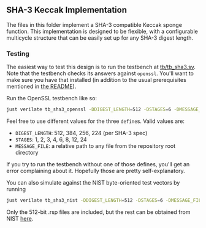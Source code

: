 ## SHA-3 Keccak Implementation

The files in this folder implement a SHA-3 compatible Keccak sponge function. This implementation
is designed to be flexible, with a configurable multicycle structure that can be easily set up for
any SHA-3 digest length.

### Testing

The easiest way to test this design is to run the testbench at
[tb/tb_sha3.sv](https://github.com/infinitymdm/penguin/blob/main/tb/tb_sha3_openssl.sv). Note that the
testbench checks its answers against `openssl`. You'll want to make sure you have that installed
(in addition to the usual prerequisites mentioned in
[the README](https://github.com/infinitymdm/penguin/tree/main?tab=readme-ov-file)).

Run the OpenSSL testbench like so:

```bash
just verilate tb_sha3_openssl -DDIGEST_LENGTH=512 -DSTAGES=6 -DMESSAGE_FILE=README.md
```

Feel free to use different values for the three `define`s. Valid values are:
- `DIGEST_LENGTH`: 512, 384, 256, 224 (per SHA-3 spec)
- `STAGES`: 1, 2, 3, 4, 6, 8, 12, 24
- `MESSAGE_FILE`: a relative path to any file from the repository root directory

If you try to run the testbench without one of those defines, you'll get an error complaining about
it. Hopefully those are pretty self-explanatory.

You can also simulate against the NIST byte-oriented test vectors by running

```bash
just verilate tb_sha3_nist -DDIGEST_LENGTH=512 -DSTAGES=6 -DMESSAGE_FILE=tb/SHA3_512LongMsg.rsp
```

Only the 512-bit .rsp files are included, but the rest can be obtained from NIST
[here](https://csrc.nist.gov/Projects/Cryptographic-Algorithm-Validation-Program/Secure-Hashing).
